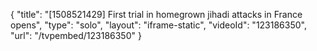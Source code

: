 {
    "title": "[1508521429] First trial in homegrown jihadi attacks in France opens",
    "type": "solo",
    "layout": "iframe-static",
    "videoId": "123186350",
    "url": "\/tvpembed\/123186350"
}